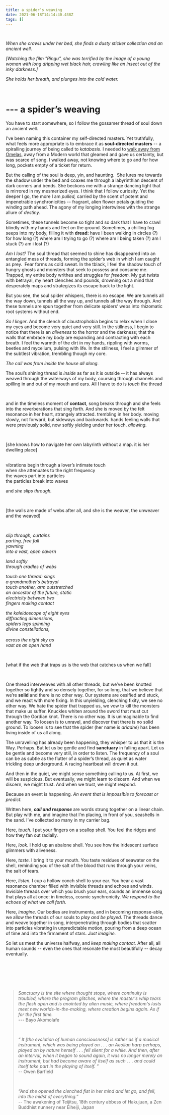 ```yaml
---
title: a spider’s weaving
date: 2021-06-18T14:14:40.438Z
tags: []
---
```

&nbsp;

*When she crawls under her bed, she finds a dusty sticker collection and an ancient well.* 

*\[Watching the film "Ringu”, she was terrified by the image of a young woman with long dripping wet black hair, crawling like an insect out of the inky darkness.]* 

*She holds her breath, and plunges into the cold water.* 

&nbsp;

# **\--- a spider’s weaving**

You have to start somewhere, so I follow the gossamer thread of soul down an ancient well. 

I’ve been naming this container my self-directed masters. Yet truthfully, what feels more appropriate is to embrace it as **soul-directed masters** -- a spiralling journey of being called to *katabasis*. I needed to [walk away from Omelas](http://sites.asiasociety.org/asia21summit/wp-content/uploads/2011/02/3.-Le-Guin-Ursula-The-Ones-Who-Walk-Away-From-Omelas.pdf), away from a Modern world that gleamed and gave us certainty, but was scarce of song. I walked away, not knowing where to go and for how long, pockets empty of a ticket for return. 

But the calling of the soul is deep, yin, and haunting.  She lures me towards the shadow under the bed and coaxes me through a labyrinthian descent of dark corners and bends. She beckons me with a strange dancing light that is mirrored in my mesmerized eyes. I think that I follow curiosity. Yet the deeper I go, the more I am *pulled,* carried by the scent of potent and impenetrable synchronicities -- fragrant, alien flower petals guiding the winding path ahead. The agony of my longing intertwines with the strange allure of *destiny.* 

Sometimes, these tunnels become so tight and so dark that I have to crawl blindly with my hands and feet on the ground. Sometimes, a chilling fog seeps into my body, filling it with **dread:** have I been walking in circles (?) for how long (?) where am I trying to go (?) where am I being taken (?) am I stuck (?) am i lost (?) 

*Am I lost?* The soul thread that seemed to shine has disappeared into an entangled mess of threads, forming the spider’s web in which I am caught as prey.  Fear forms as cold sweat. In the tblack, I feel the shadow touch of hungry ghosts and monsters that seek to possess and consume me. Trapped, my entire body writhes and struggles for *freedom.* My gut twists with betrayal, my heart clenches and pounds, drowning out a mind that desperately maps and strategizes its escape back to the light. 

But you see, the soul spider whispers, there is no escape. We are tunnels all the way down, tunnels all the way up, and tunnels all the way through. And these tunnels are spun together from delicate spiders’ webs into rhizomatic root systems without end.

*So I linger*. And the clench of claustrophobia begins to relax when I close my eyes and become very quiet and very still. In the stillness, I begin to notice that there is an *aliveness* to the horror and the darkness; that the walls that embrace my body are expanding and contracting with each breath. I feel the warmth of the dirt in my hands, rippling with worms, beetles and mycelium, pulsing with life. In the stillness, I feel a glimmer of the subtlest vibration, trembling though my core. 

*The call was from inside the house all along.*

The soul’s shining thread is *inside* as far as it is outside -- it has always weaved through the waterways of my body, coursing through channels and spilling in and out of my mouth and ears. All I have to do is *touch* the thread

&nbsp;

and in the timeless moment of **contact**, song breaks through and she feels into the reverberations that sing forth. And she is moved by the felt resonance in her heart, strangely attracted. trembling in her body. moving slowly, not forward, but sideways and backwards. hands feeling walls that were previously solid, now softly yielding under her touch, *allowing.* 

&nbsp;

\[she knows how to navigate her own labyrinth without a map. it is her dwelling place] 

\
vibrations begin through a lover’s intimate touch\
when she attenuates to the right frequency\
the waves part into particles\
the particles break into waves 

and *she slips through.* 

&nbsp;

\[the walls are made of webs after all, and she is the weaver, the unweaver and the weaved]

&nbsp;

*slip through, curtains*\
*parting, free fall*\
*yawning*\
*into a vast, open cavern*

*land softly* \
*through cradles of webs*

*touch one thread: sings*\
*a grandmother’s betrayal*\
*touch another, arm outstretched* \
*an ancestor of the future, static* \
*electricity between two* \
*fingers making contact* 

*the kaleidoscope of eight eyes*\
*diffracting dimensions,*\
*spiders legs spinning*\
*divine constellations,*\
\
*across the night sky as*\
*vast as an open hand* 


&nbsp;


\[what if the web that traps us is the web that catches us when we fall]

&nbsp;
&nbsp;

One thread interweaves with all other threads, but we’ve been knotted together so tightly and so densely together, for so long, that we believe that we’re **solid** and there is no other way. Our systems are ossified and stuck, and we react with more fixing. In this unyielding, clenching fixity, we see no other way. We hate the spider that trapped us, we vow to kill the monsters that make us suffer. Knuckles whiten around the sword that must cut through the Gordian knot. There is no other way. It is unimaginable to find another way. To loosen is to unravel, and discover that there is no solid ground. To loosen is to see that the spider (her name is *ariadne*) has been living inside of us all along. 

The unravelling has already been happening, they whisper to us that it is the Way. Perhaps. But let us be gentle and find **sanctuary** in falling apart. Let us be gentle and become very still, in order to listen. The frequency of a soul can be as subtle as the flutter of a spider’s thread, as quiet as water trickling deep underground. A racing heartbeat will drown it out. 

And then in the quiet, we might sense something calling to us. At first, we will be suspicious. But eventually, we might learn to discern. And when we discern, we might trust. And when we trust, we might respond. 

Because an event is happening. *An event that is impossible to forecast or predict.*   

Written here, ***call and response*** are words strung together on a linear chain. But play with me, and imagine that I’m placing, in front of you, seashells in the sand. I’ve collected so many in my carrier bag. 

Here, *touch.* I put your fingers on a scallop shell. You feel the ridges and how they fan out radially. 

Here, *look.* I hold up an abalone shell. You see how the iridescent surface glimmers with aliveness. 

Here, *taste.* I bring it to your mouth. You taste residues of seawater on the shell, reminding you of the salt of the blood that runs through your veins, the salt of tears. 

Here, *listen.* I cup a hollow conch shell to your ear. You hear a vast resonance chamber filled with invisible threads and echoes and winds. Invisible threads over which you brush your ears, sounds an immense song that plays all at once: in timeless, cosmic synchronicity. *We respond to the echoes of what we call forth.* 

Here, *imagine*. Our bodies are instruments, and in becoming response-able, we allow the threads of our souls to *play and be played*. The threads dance and weave together in song, interpenetrating through bodies that scatter into particles vibrating in unpredictable motion, pouring from a deep ocean of time and into the firmament of stars. *Just imagine.* 

So let us meet the universe halfway, and *keep making contact.* After all, all human sounds -- even the ones that resonate the most beautifully -- decay eventually.  

&nbsp;


&nbsp;


&nbsp;


> *Sanctuary is the site where thought stops, where continuity is troubled, where the program glitches, where the master's whip tears the flesh open and is anointed by alien music, where freedom's lusts meet new worlds-in-the-making, where creation begins again. As if for the first time.* \
> --- Bayo Akomolafe
>
>
> &nbsp;
>
> *“ It \[the evolution of human consciousness] is rather as if a musical instrument, which was being played on . . . an Aeolian harp perhaps, played on by nature herself . . . fell silent for a while. And then, after an interval, when it began to sound again, it was no longer merely an instrument, but had become aware of itself as such . . . and could itself take part in the playing of itself. ”*\
> -- Owen Barfield 
>
>
> &nbsp;
>
> *“And she opened the clenched fist in her mind and let go, and fell, into the midst of everything.”*\
> -- The awakening of Teijitsu, 18th century abbess of Hakujuan, a Zen Buddhist nunnery near Eiheiji, Japan